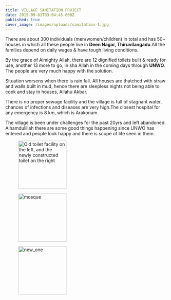 ```yaml
---
title: VILLAGE SANITATION PROJECT	
date: 2015-09-01T03:04:45.000Z
published: true
cover_image: /images/uploads/sanitation-1.jpg
---
```


<p>There are about 300 individuals (men/women/children) in total and has 50+ houses in which all these people live in <b>Deen Nagar, Thiruvilangadu</b>.All the families depend on daily wages &amp; have tough living conditions.</p>
<p>By the grace of Almighty Allah, there are 12 dignified toilets built &amp; ready for use, another 13 more to go, in sha Allah in the coming days through <b>UNWO</b>. The people are very much happy with the solution.</p>
<p>Situation worsens when there is rain fall. All houses are thatched with straw and walls built in mud, hence there are sleepless nights not being able to cook and stay in houses, Allahu Akbar.</p>
<p>There is no proper sewage facility and the village is full of stagnant water, chances of infections and diseases are very high.The closest hospital for any emergency is 8 km, which is Arakonam.</p>
<p>The village is been under challenges for the past 20yrs and left abandoned. Alhamdulillah there are some good things happening since UNWO has entered and people look happy and there is scope of life seen in them.</p>
<div id="gallery-1" class="gallery galleryid-66 gallery-columns-3 gallery-size-thumbnail"><figure class="gallery-item">
			<div class="gallery-icon portrait">
				<a href="http://uni-pro.org/village-sanitation-project/before/"><img width="150" height="150" src="http://uni-pro.org/wp-content/uploads/2016/11/before-150x150.jpg" class="attachment-thumbnail size-thumbnail" alt="Old toilet facility on the left, and the newly constructed toilet on the right" srcset="http://uni-pro.org/wp-content/uploads/2016/11/before-150x150.jpg 150w, http://uni-pro.org/wp-content/uploads/2016/11/before-100x100.jpg 100w, http://uni-pro.org/wp-content/uploads/2016/11/before-200x200.jpg 200w, http://uni-pro.org/wp-content/uploads/2016/11/before-350x350.jpg 350w" sizes="(max-width: 150px) 100vw, 150px"></a>
			</div></figure><figure class="gallery-item">
			<div class="gallery-icon landscape">
				<a href="http://uni-pro.org/village-sanitation-project/mosque/"><img width="150" height="150" src="http://uni-pro.org/wp-content/uploads/2016/11/mosque-150x150.jpg" class="attachment-thumbnail size-thumbnail" alt="mosque" srcset="http://uni-pro.org/wp-content/uploads/2016/11/mosque-150x150.jpg 150w, http://uni-pro.org/wp-content/uploads/2016/11/mosque-100x100.jpg 100w, http://uni-pro.org/wp-content/uploads/2016/11/mosque-200x200.jpg 200w, http://uni-pro.org/wp-content/uploads/2016/11/mosque-350x350.jpg 350w" sizes="(max-width: 150px) 100vw, 150px"></a>
			</div></figure><figure class="gallery-item">
			<div class="gallery-icon portrait">
				<a href="http://uni-pro.org/village-sanitation-project/new_one/"><img width="150" height="150" src="http://uni-pro.org/wp-content/uploads/2016/11/new_one-150x150.jpg" class="attachment-thumbnail size-thumbnail" alt="new_one" srcset="http://uni-pro.org/wp-content/uploads/2016/11/new_one-150x150.jpg 150w, http://uni-pro.org/wp-content/uploads/2016/11/new_one-100x100.jpg 100w, http://uni-pro.org/wp-content/uploads/2016/11/new_one-200x200.jpg 200w, http://uni-pro.org/wp-content/uploads/2016/11/new_one-350x350.jpg 350w" sizes="(max-width: 150px) 100vw, 150px"></a>
			</div></figure>
		</div>